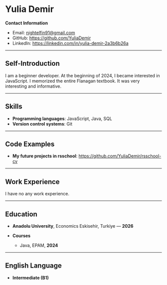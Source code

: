 # Yulia Demir

**Contact Information**
- Email: nightelfin91@gmail.com
- GitHub: https://github.com/YuliaDemir
- LinkedIn: https://linkedin.com/in/yulia-demir-2a3b6b26a

---

## Self-Introduction

I am a beginner developer. At the beginning of 2024, I became interested in JavaScript. I memorized the entire Flanagan textbook. It was very interesting and informative.

---

## Skills

- **Programming languages**: JavaScript, Java, SQL
- **Version control systems**: Git

---

## Code Examples

- **My future projects in rsschool**: https://github.com/YuliaDemir/rsschool-cv

---

## Work Experience

I have no any work experience.

---

## Education

- **Anadolu University**, Economics
  Eskisehir, Turkiye — **2026**

- **Courses**
  - Java, EPAM, **2024**

---

## English Language

- **Intermediate (B1)**
